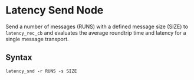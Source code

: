 # Latency Send Node

Send a number of messages (RUNS) with a defined message size (SIZE) to ```latency_rec_cb``` and evaluates the average roundtrip time and latency for a single message transport.

## Syntax

```latency_snd -r RUNS -s SIZE```
